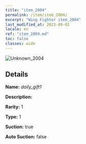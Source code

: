 ```yaml
---
title: "item_2004"
permalink: /item/item_2004/
excerpt: "Wing Fighter item_2004"
last_modified_at: 2023-09-02
locale: en
ref: "item_2004.md"
toc: false
classes: wide
---
```



 ![Unknown_2004](/images/item/daily_gift1_p.png)



## Details

 **Name:** *daily_gift1* 

 **Description:** 

 **Rarity:** 1 

 **Type:** 1 

 **Suction:** true 

 **Auto Suction:** false 


